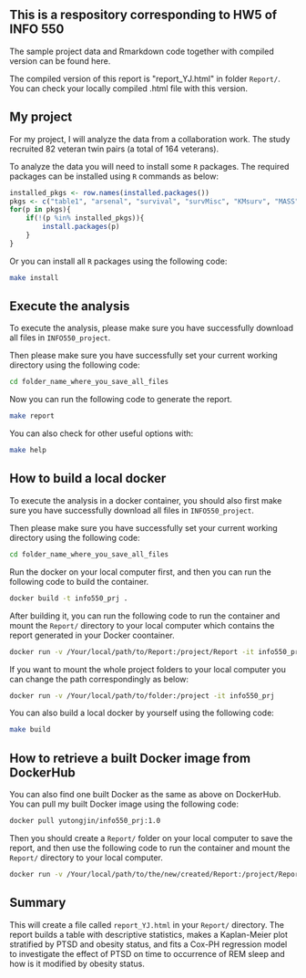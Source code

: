 ## This is a respository corresponding to HW5 of INFO 550

The sample project data and Rmarkdown code together with compiled version can be found here.

The compiled version of this report is "report_YJ.html" in folder `Report/`. You can check your locally compiled .html file with this version.


## My project

For my project, I will analyze the data from a collaboration work. The study recruited 82 veteran twin pairs (a total of 164 veterans).

To analyze the data you will need to install some `R` packages. The required packages can be installed using `R` commands as below:

``` r
installed_pkgs <- row.names(installed.packages())
pkgs <- c("table1", "arsenal", "survival", "survMisc", "KMsurv", "MASS", "bookdown")
for(p in pkgs){
	if(!(p %in% installed_pkgs)){
		install.packages(p)
	}
}
```

Or you can install all `R` packages using the following code:

``` bash
make install
```

## Execute the analysis

To execute the analysis, please make sure you have successfully download all files in `INFO550_project`. 

Then please make sure you have successfully set your current working directory using the following code:

``` bash
cd folder_name_where_you_save_all_files
```


Now you can run the following code to generate the report.

``` bash
make report
```

You can also check for other useful options with:

``` bash
make help
```


## How to build a local docker
 
To execute the analysis in a docker container, you should also first make sure you have successfully download all files in `INFO550_project`. 

Then please make sure you have successfully set your current working directory using the following code:

``` bash
cd folder_name_where_you_save_all_files
```

Run the docker on your local computer first, and then you can run the following code to build the container.

``` bash
docker build -t info550_prj .
```

After building it, you can run the following code to run the container and mount the `Report/` directory to your local computer which contains the report generated in your Docker coontainer. 

``` bash
docker run -v /Your/local/path/to/Report:/project/Report -it info550_prj
```

If you want to mount the whole project folders to your local computer you can change the path correspondingly as below:

``` bash
docker run -v /Your/local/path/to/folder:/project -it info550_prj
```

You can also build a local docker by yourself using the following code:

``` bash
make build
```

## How to retrieve a built Docker image from DockerHub

You can also find one built Docker as the same as above on DockerHub. You can pull my built Docker image using the following code:

``` bash
docker pull yutongjin/info550_prj:1.0
```

Then you should create a `Report/` folder on your local computer to save the report, and then use the following code to run the container and mount the `Report/` directory to your local computer.

``` bash
docker run -v /Your/local/path/to/the/new/created/Report:/project/Report -it yutongjin/info550_prj:1.0
```


## Summary

This will create a file called `report_YJ.html` in your `Report/` directory. The report builds a table with descriptive statistics, makes a Kaplan-Meier plot stratified by PTSD and obesity status, and fits a Cox-PH regression model to investigate the effect of PTSD on time to occurrence of REM sleep and how is it modified by obesity status. 

